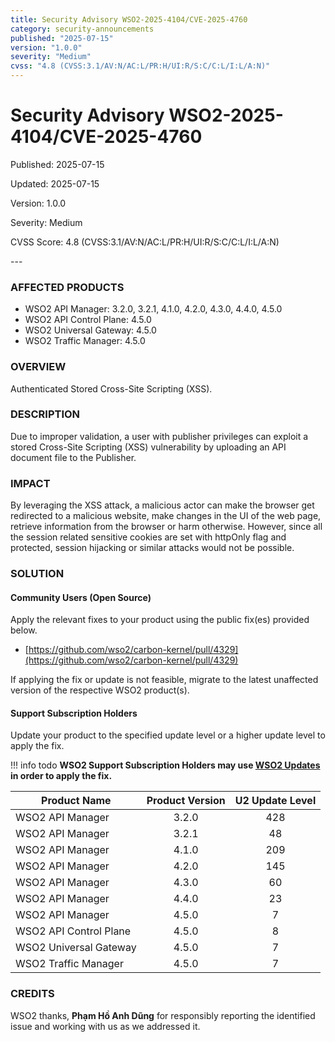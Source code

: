 ```yaml
---
title: Security Advisory WSO2-2025-4104/CVE-2025-4760
category: security-announcements
published: "2025-07-15" 
version: "1.0.0"
severity: "Medium"
cvss: "4.8 (CVSS:3.1/AV:N/AC:L/PR:H/UI:R/S:C/C:L/I:L/A:N)"
---
```


# Security Advisory WSO2-2025-4104/CVE-2025-4760

<p class="doc-info">Published: 2025-07-15</p> 
<p class="doc-info">Updated: 2025-07-15</p>
<p class="doc-info">Version: 1.0.0</p>
<p class="doc-info">Severity: Medium</p>
<p class="doc-info">CVSS Score: 4.8 (CVSS:3.1/AV:N/AC:L/PR:H/UI:R/S:C/C:L/I:L/A:N)</p>
---

### AFFECTED PRODUCTS
* WSO2 API Manager: 3.2.0, 3.2.1, 4.1.0, 4.2.0, 4.3.0, 4.4.0, 4.5.0
* WSO2 API Control Plane: 4.5.0
* WSO2 Universal Gateway: 4.5.0
* WSO2 Traffic Manager: 4.5.0


### OVERVIEW
Authenticated Stored Cross-Site Scripting (XSS).


### DESCRIPTION
Due to improper validation, a user with publisher privileges can exploit a stored Cross-Site Scripting (XSS) vulnerability by uploading an API document file to the Publisher.


### IMPACT
By leveraging the XSS attack, a malicious actor can make the browser get redirected to a malicious website, make changes in the UI of the web page, retrieve information from the browser or harm otherwise. However, since all the session related sensitive cookies are set with httpOnly flag and protected, session hijacking or similar attacks would not be possible.


### SOLUTION

#### Community Users (Open Source)
Apply the relevant fixes to your product using the public fix(es) provided below.

* [https://github.com/wso2/carbon-kernel/pull/4329](https://github.com/wso2/carbon-kernel/pull/4329)

If applying the fix or update is not feasible, migrate to the latest unaffected version of the respective WSO2 product(s).


#### Support Subscription Holders

Update your product to the specified update level or a higher update level to apply the fix.

!!! info todo
    **WSO2 Support Subscription Holders may use [WSO2 Updates](https://wso2.com/updates/) in order to apply the fix.**

| Product Name           | Product Version | U2 Update Level |
| ---------------------- | :-------------: | :-------------: |
| WSO2 API Manager       |      3.2.0      |       428       |
| WSO2 API Manager       |      3.2.1      |       48        |
| WSO2 API Manager       |      4.1.0      |       209       |
| WSO2 API Manager       |      4.2.0      |       145       |
| WSO2 API Manager       |      4.3.0      |       60        |
| WSO2 API Manager       |      4.4.0      |       23        |
| WSO2 API Manager       |      4.5.0      |        7        |
| WSO2 API Control Plane |      4.5.0      |        8        |
| WSO2 Universal Gateway |      4.5.0      |        7        |
| WSO2 	Traffic Manager  |      4.5.0      |        7        |


### CREDITS
WSO2 thanks, **Phạm Hồ Anh Dũng** for responsibly reporting the identified issue and working with us as we addressed it.